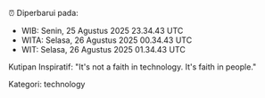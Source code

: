 ⏰ Diperbarui pada:
- WIB: Senin, 25 Agustus 2025 23.34.43 UTC
- WITA: Selasa, 26 Agustus 2025 00.34.43 UTC
- WIT: Selasa, 26 Agustus 2025 01.34.43 UTC

Kutipan Inspiratif:
"It's not a faith in technology. It's faith in people."


Kategori: technology

